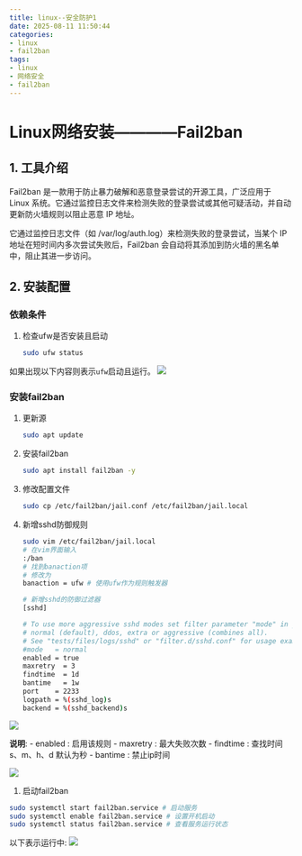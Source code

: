 ```yaml
---
title: linux--安全防护1
date: 2025-08-11 11:50:44
categories:
- linux
- fail2ban
tags:
- linux
- 网络安全
- fail2ban
---
```


# Linux网络安装————Fail2ban
## 1. 工具介绍
Fail2ban 是一款用于防止暴力破解和恶意登录尝试的开源工具，广泛应用于 Linux 系统。它通过监控日志文件来检测失败的登录尝试或其他可疑活动，并自动更新防火墙规则以阻止恶意 IP 地址。

它通过监控日志文件（如 /var/log/auth.log）来检测失败的登录尝试，当某个 IP 地址在短时间内多次尝试失败后，Fail2ban 会自动将其添加到防火墙的黑名单中，阻止其进一步访问。



## 2. 安装配置
###  依赖条件
1.  检查ufw是否安装且启动
    ```bash
    sudo ufw status
    ```


如果出现以下内容则表示`ufw`启动且运行。
![](http://blog.feizhufanfan.top:18088/minio/images/blog/20250813132304.png)

### 安装fail2ban
1.  更新源
    ```bash
    sudo apt update
    ```

2.  安装fail2ban
    ```bash
    sudo apt install fail2ban -y
    ```
3.  修改配置文件
    ```bash
    sudo cp /etc/fail2ban/jail.conf /etc/fail2ban/jail.local
    ```

4.  新增sshd防御规则   
    ```bash
    sudo vim /etc/fail2ban/jail.local
    # 在vim界面输入
    :/ban
    # 找到banaction项
    # 修改为
    banaction = ufw # 使用ufw作为规则触发器

    # 新增sshd的防御过滤器
    [sshd]

    # To use more aggressive sshd modes set filter parameter "mode" in jail.local:
    # normal (default), ddos, extra or aggressive (combines all).
    # See "tests/files/logs/sshd" or "filter.d/sshd.conf" for usage example and details.
    #mode   = normal
    enabled = true
    maxretry  = 3
    findtime  = 1d
    bantime   = 1w
    port    = 2233
    logpath = %(sshd_log)s
    backend = %(sshd_backend)s
    ```

![](http://blog.feizhufanfan.top:18088/minio/images/blog/20250813133014.png)

**说明**:
    -   enabled : 启用该规则
    -   maxretry : 最大失败次数
    -   findtime : 查找时间 s、m、h、d 默认为秒
    -   bantime : 禁止ip时间

![](http://blog.feizhufanfan.top:18088/minio/images/blog/20250813133444.png)

1.  启动fail2ban
```bash
sudo systemctl start fail2ban.service # 启动服务
sudo systemctl enable fail2ban.service # 设置开机启动
sudo systemctl status fail2ban.service # 查看服务运行状态
```
以下表示运行中:
![](http://blog.feizhufanfan.top:18088/minio/images/blog/20250813134426.png)

